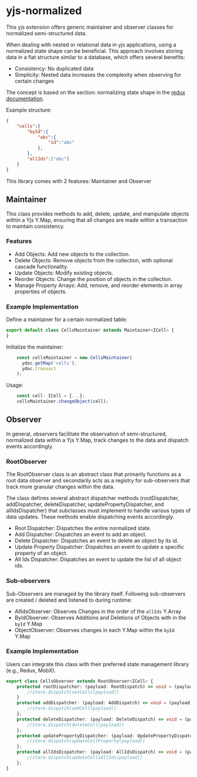 # yjs-normalized
This yjs extension offers generic maintainer and observer classes for normalized semi-structured data.

When dealing with nested or relational data in yjs applications, using a normalized state shape can be beneficial. This approach involves storing data in a flat structure similar to a database, which offers several benefits:
- Consistency: No duplicated data
- Simplicity: Nested data increases the complexity when observing for certain changes

The concept is based on the section: normalizing state shape in the [redux documentation](https://redux.js.org/usage/structuring-reducers/normalizing-state-shape).

Example structure:
```json
{
    "cells":{
        "byId":{
            "abc":{
                "id":"abc"
            },
        },
        "allIds":["abc"]
    }
}
```

This library comes with 2 features: Maintainer and Observer
## Maintainer
This class provides methods to add, delete, update, and manipulate objects within a Yjs Y.Map, ensuring that all changes are made within a transaction to maintain consistency.
### Features
- Add Objects: Add new objects to the collection.
- Delete Objects: Remove objects from the collection, with optional cascade functionality.
- Update Objects: Modify existing objects.
- Reorder Objects: Change the position of objects in the collection.
- Manage Property Arrays: Add, remove, and reorder elements in array properties of objects.

### Example Implementation
Define a maintainer for a certain normalized table:
```typescript
export default class CellsMaintainer extends Maintainer<ICell> {
}
```
Initialize the maintainer:
```typescript
    const cellsMaintainer = new CellsMaintainer(
      ydoc.getMap('cells'),
      ydoc.transact  
    );
```
Usage:
```typescript
    const cell: ICell = {...};
    cellsMaintainer.changeObject(cell);
```
## Observer
In general, observers facilitate the observation of semi-structured, normalized data within a Yjs Y.Map, track changes to the data and dispatch events accordingly.

### RootObserver
The RootObserver class is an abstract class that primarily functions as a root data observer and secondarily acts as a registry for sub-observers that track more granular changes within the data.

The class defines several abstract dispatcher methods (rootDispatcher, addDispatcher, deleteDispatcher, updatePropertyDispatcher, and allIdsDispatcher) that subclasses must implement to handle various types of data updates. 
These methods enable dispatching events accordingly.
- Root Dispatcher: Dispatches the entire normalized state.
- Add Dispatcher: Dispatches an event to add an object.
- Delete Dispatcher: Dispatches an event to delete an object by its id.
- Update Property Dispatcher: Dispatches an event to update a specific property of an object.
- All Ids Dispatcher: Dispatches an event to update the list of all object ids.
### Sub-observers
Sub-Observers are managed by the library itself. Following sub-observers are created / deleted and listened to during runtime: 
- AllIdsObserver: Observes Changes in the order of the ``allIds`` Y.Array
- ByIdObserver: Observes Additions and Deletions of Objects with in the ``byId`` Y.Map
- ObjectObserver: Observes changes in each Y.Map within the ``byId`` Y.Map

### Example Implementation
Users can integrate this class with their preferred state management library (e.g., Redux, MobX).
```typescript
export class CellsObserver extends RootObserver<ICell> {
    protected rootDispatcher: (payload: RootDispatch) => void = (payload) => {
        //store.dispatch(setCells(payload))
    }
    protected addDispatcher: (payload: AddDispatch) => void = (payload) => {
        //store.dispatch(addCell(payload))
    };
    protected deleteDispatcher: (payload: DeleteDispatch) => void = (payload) => {
        //store.dispatch(deleteCell(payload))
    };
    protected updatePropertyDispatcher: (payload: UpdatePropertyDispatch) => void = (payload) =>{
        //store.dispatch(updateCellProperty(payload))
    };
    protected allIdsDispatcher: (payload: AllIdsDispatch) => void = (payload) => {
        //store.dispatch(updateCellsAllIds(payload))
    };
}
```